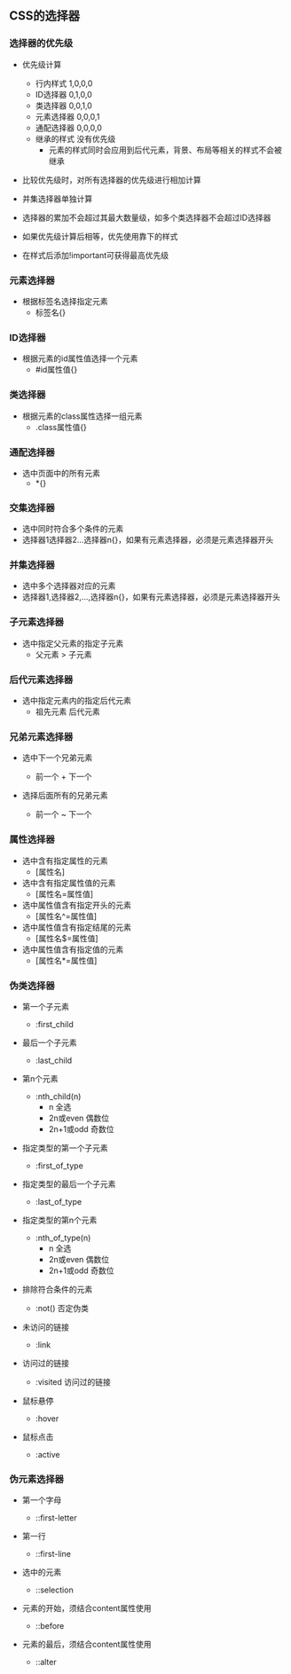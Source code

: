 ## **CSS的选择器**

### 选择器的优先级

- 优先级计算
  - 行内样式 1,0,0,0
  - ID选择器 0,1,0,0
  - 类选择器 0,0,1,0
  - 元素选择器 0,0,0,1
  - 通配选择器 0,0,0,0
  - 继承的样式 没有优先级
    - 元素的样式同时会应用到后代元素，背景、布局等相关的样式不会被继承

- 比较优先级时，对所有选择器的优先级进行相加计算

- 并集选择器单独计算

- 选择器的累加不会超过其最大数量级，如多个类选择器不会超过ID选择器

- 如果优先级计算后相等，优先使用靠下的样式

- 在样式后添加!important可获得最高优先级

### 元素选择器

- 根据标签名选择指定元素
  - 标签名{}

### ID选择器

- 根据元素的id属性值选择一个元素
  - #id属性值{}

### 类选择器

- 根据元素的class属性选择一组元素
  - .class属性值{}

### 通配选择器

- 选中页面中的所有元素
  - *{}

### 交集选择器

- 选中同时符合多个条件的元素
- 选择器1选择器2...选择器n{}，如果有元素选择器，必须是元素选择器开头

### 并集选择器

- 选中多个选择器对应的元素
- 选择器1,选择器2,...,选择器n{}，如果有元素选择器，必须是元素选择器开头

### 子元素选择器

- 选中指定父元素的指定子元素
  - 父元素 > 子元素

### 后代元素选择器

- 选中指定元素内的指定后代元素
  - 祖先元素 后代元素

### 兄弟元素选择器

- 选中下一个兄弟元素
  - 前一个 + 下一个

- 选择后面所有的兄弟元素
  - 前一个 ~ 下一个

### 属性选择器

- 选中含有指定属性的元素
  - [属性名]
- 选中含有指定属性值的元素
  - [属性名=属性值]
- 选中属性值含有指定开头的元素
  - [属性名^=属性值]
- 选中属性值含有指定结尾的元素
  - [属性名$=属性值]
- 选中属性值含有指定值的元素
  - [属性名*=属性值]

### 伪类选择器

- 第一个子元素
  - :first_child

- 最后一个子元素
  - :last_child

- 第n个元素
  - :nth_child(n) 
    - n 全选
    - 2n或even 偶数位
    - 2n+1或odd 奇数位

- 指定类型的第一个子元素
  - :first_of_type

- 指定类型的最后一个子元素
  - :last_of_type

- 指定类型的第n个元素
  - :nth_of_type(n)
    - n 全选
    - 2n或even 偶数位
    - 2n+1或odd 奇数位

- 排除符合条件的元素
  - :not() 否定伪类

- 未访问的链接
  - :link
- 访问过的链接
  - :visited 访问过的链接
- 鼠标悬停
  - :hover
- 鼠标点击
  - :active

### 伪元素选择器

- 第一个字母
  - ::first-letter

- 第一行
  - ::first-line

- 选中的元素
  - ::selection
- 元素的开始，须结合content属性使用
  - ::before
- 元素的最后，须结合content属性使用
  - ::alter


